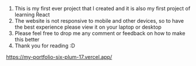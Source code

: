 1. This is my first ever project that I created and it is also my first project of learning React
2. The website is not responsive to mobile and other devices, so to have the best experience please view it on your laptop or desktop
3. Please feel free to drop me any comment or feedback on how to make this better
4. Thank you for reading :D

https://my-portfolio-six-plum-17.vercel.app/
